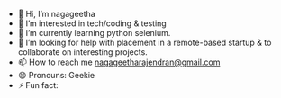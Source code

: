- 👋 Hi, I’m nagageetha 
- 👀 I’m interested in tech/coding & testing
- 🌱 I’m currently learning python selenium.
- 💞️ I’m looking for help with placement in a remote-based startup & to collaborate on interesting projects.
- 📫 How to reach me nagageetharajendran@gmail.com
- 😄 Pronouns: Geekie
- ⚡ Fun fact: 

<!---
nagageetha/nagageetha is a ✨ special ✨ repository because its `README.md` (this file) appears on your GitHub profile.
You can click the Preview link to take a look at your changes.
--->
